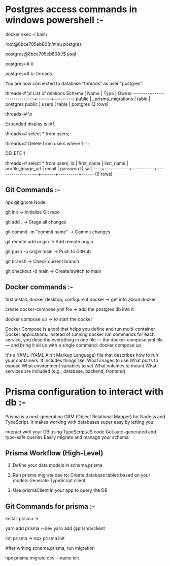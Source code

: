 

# Postgres access commands in windows powershell :- 

docker exec -i <dockername> bash

root@8bce705eb808:/# su postgres

postgres@8bce705eb808:/$ psql


postgres=# \l

postgres=# \c threads

You are now connected to database "threads" as user "postgres".


threads-# \d
               List of relations
 Schema |        Name        | Type  |  Owner
--------+--------------------+-------+----------
 public | _prisma_migrations | table | postgres
 public | users              | table | postgres
(2 rows)


threads=# \x

Expanded display is off.


threads=# select * from users;

threads=# Delete from users where 1=1;

DELETE 1

threads=# select * from users;
 id | first_name | last_name | profile_image_url | email | password | salt
----+------------+-----------+-------------------+-------+----------+------
(0 rows)



## Git Commands :-


npx gitignore Node

git init   -> Initialize Git repo

git add .  -> Stage all changes

git commit -m "commit name"   -> Commit changes

git remote add origin <url>   -> Add remote origin

git push -u origin main  -> Push to GitHub

git branch -> Check current branch

git checkout -b main -> Create/switch to main




## Docker commands :- 

first install, docker desktop, configure it
docker -> get info about docker

create docker-compose.yml file =>  add the postgres db into it

docker compose up   -> to start the docker

Docker Compose is a tool that helps you define and run multi-container Docker applications. Instead of running docker run commands for each service, you describe everything in one file — the docker-compose.yml file — and bring it all up with a single command:  docker compose up

It's a YAML (YAML Ain't Markup Language) file that describes how to run your containers. It includes things like:
What images to use
What ports to expose
What environment variables to set
What volumes to mount
What services are included (e.g., database, backend, frontend)



# Prisma configuration to interact with db :-


Prisma is a next-generation ORM (Object Relational Mapper) for Node.js and TypeScript. It makes working with databases super easy by letting you:

Interact with your DB using TypeScript/JS code
Get auto-generated and type-safe queries
Easily migrate and manage your schema

## Prisma Workflow (High-Level)

1. Define your data models in schema.prisma

2. Run prisma migrate dev to:
Create database tables based on your models
Generate TypeScript client

3. Use prismaClient in your app to query the DB

## Git Commands for prisma :-

Install prisma -> 

yarn add prisma --dev
yarn add @prisma/client

Init prisma -> npx prisma init

After writing schema.prisma, run migration

npx prisma migrate dev --name init



